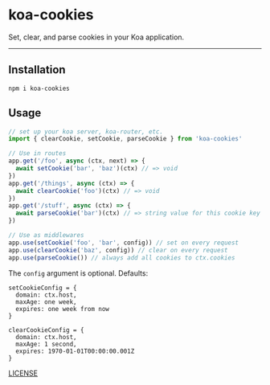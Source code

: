 # koa-cookies

Set, clear, and parse cookies in your Koa application.

--------

## Installation

`npm i koa-cookies`

## Usage

```javascript
// set up your koa server, koa-router, etc.
import { clearCookie, setCookie, parseCookie } from 'koa-cookies'

// Use in routes
app.get('/foo', async (ctx, next) => {
  await setCookie('bar', 'baz')(ctx) // => void
})
app.get('/things', async (ctx) => {
  await clearCookie('foo')(ctx) // => void
})
app.get('/stuff', async (ctx) => {
  await parseCookie('bar')(ctx) // => string value for this cookie key
})

// Use as middlewares
app.use(setCookie('foo', 'bar', config)) // set on every request
app.use(clearCookie('baz', config)) // clear on every request
app.use(parseCookie()) // always add all cookies to ctx.cookies
```

The `config` argument is optional. Defaults:

```
setCookieConfig = {
  domain: ctx.host,
  maxAge: one week,
  expires: one week from now
}

clearCookieConfig = {
  domain: ctx.host,
  maxAge: 1 second,
  expires: 1970-01-01T00:00:00.001Z
}
```

[LICENSE](./LICENSE.md)
